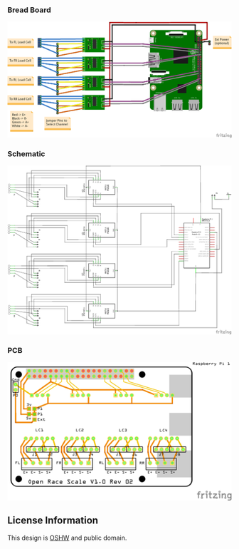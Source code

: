 ### Bread Board  
![Bread Board](https://github.com/jenkinsracing/open-race-scale/blob/master/electrical/open-race-scale-pi-hat-v1_bb.png)  
### Schematic  
![Schematic](https://github.com/jenkinsracing/open-race-scale/blob/master/electrical/open-race-scale-pi-hat-v1_schem.png)  
### PCB  
![PCB](https://github.com/jenkinsracing/open-race-scale/blob/master/electrical/open-race-scale-pi-hat-v1_pcb.png)
  
  
License Information
-------------------

This design is [OSHW](http://www.oshwa.org/definition/) and public domain.
